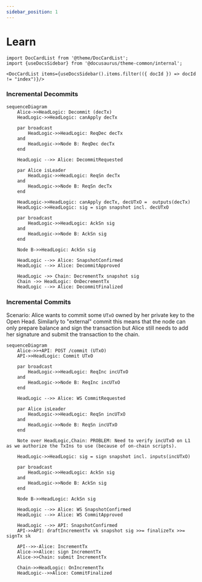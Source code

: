 ```yaml
---
sidebar_position: 1
---
```


# Learn

```mdx-code-block
import DocCardList from '@theme/DocCardList';
import {useDocsSidebar} from '@docusaurus/theme-common/internal';

<DocCardList items={useDocsSidebar().items.filter(({ docId }) => docId != "index")}/>
```

### Incremental Decommits

```mermaid
sequenceDiagram
    Alice->>HeadLogic: Decommit (decTx)
    HeadLogic->>HeadLogic: canApply decTx

    par broadcast
        HeadLogic->>HeadLogic: ReqDec decTx
    and
        HeadLogic->>Node B: ReqDec decTx
    end

    HeadLogic -->> Alice: DecommitRequested

    par Alice isLeader
        HeadLogic->>HeadLogic: ReqSn decTx
    and
        HeadLogic->>Node B: ReqSn decTx
    end

    HeadLogic->>HeadLogic: canApply decTx, decUTxO =  outputs(decTx)
    HeadLogic->>HeadLogic: sig = sign snapshot incl. decUTxO

    par broadcast
        HeadLogic->>HeadLogic: AckSn sig
    and
        HeadLogic->>Node B: AckSn sig
    end

    Node B->>HeadLogic: AckSn sig

    HeadLogic -->> Alice: SnapshotConfirmed
    HeadLogic -->> Alice: DecommitApproved

    HeadLogic ->> Chain: DecrementTx snapshot sig
    Chain ->> HeadLogic: OnDecrementTx
    HeadLogic -->> Alice: DecommitFinalized
```

### Incremental Commits

Scenario: Alice wants to commit some `UTxO` owned by her private key to the
Open Head. Similarly to "external" commit this means that the node can only
prepare balance and sign the transaction but Alice still needs to add her
signature and submit the transaction to the chain.

```mermaid
sequenceDiagram
    Alice->>+API: POST /commit (UTxO)
    API->>HeadLogic: Commit UTxO

    par broadcast
        HeadLogic->>HeadLogic: ReqInc incUTxO
    and
        HeadLogic->>Node B: ReqInc incUTxO
    end

    HeadLogic -->> Alice: WS CommitRequested

    par Alice isLeader
        HeadLogic->>HeadLogic: ReqSn incUTxO
    and
        HeadLogic->>Node B: ReqSn incUTxO
    end
    
    Note over HeadLogic,Chain: PROBLEM: Need to verify incUTxO on L1 as we authorize the TxIns to use (because of on-chain scripts).

    HeadLogic->>HeadLogic: sig = sign snapshot incl. inputs(incUTxO)

    par broadcast
        HeadLogic->>HeadLogic: AckSn sig
    and
        HeadLogic->>Node B: AckSn sig
    end

    Node B->>HeadLogic: AckSn sig

    HeadLogic -->> Alice: WS SnapshotConfirmed
    HeadLogic -->> Alice: WS CommitApproved

    HeadLogic -->> API: SnapshotConfirmed
    API->>API: draftIncrementTx vk snapshot sig >>= finalizeTx >>= signTx sk

    API-->>-Alice: IncrementTx
    Alice->>Alice: sign IncrementTx
    Alice->>Chain: submit IncrementTx
    
    Chain->>HeadLogic: OnIncrementTx
    HeadLogic-->>Alice: CommitFinalized
```
